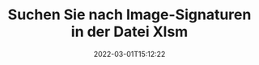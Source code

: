 ---
############################# Static ############################
layout: "auto-gen-signature"
date: 2022-03-01T15:12:22
draft: false
operation: Search
signaturetype: Image
fileformat: Xlsm
productName: .NET
lang: de
productCode: net
otherformats: pdf doc docx docm dot dotm dotx odt ott rtf xls xlsx xlsm xlsb csv ods ots xltx xltm ppt pptx pps ppsx odp otp potx potm pptm ppsm
breadcrumb: Search Image signatures at Xlsm with C#

############################# Head ############################
head_title: "Suche nach Image-Signaturen in der Datei Xlsm in C#"
head_description: "Verwenden Sie .NET für die Suche nach Image-Signaturen in Xlsm-Dateien mit ein paar Zeilen Code."

############################# Header ############################
title: "Suchen Sie nach Image-Signaturen in der Datei Xlsm"
description: "Die native API von .NET ermöglicht die Suche nach Image-Signaturen in bereits signierten Xlsm-Dateien. Führen Sie mit wenigen Codezeilen eine erweiterte E-Signatur-Suche in Ihren Xlsm-Dokumenten durch."
bg_image: "https://cms.admin.containerize.com/templates/aspose/App_Themes/V3/images/bg/header1.png"
bg_overlay: false
button:
    enable: true

############################# SubMenu ############################
submenu:
    enable: true

    left:
        img_alt: "GroupDocs.Signature for .NET"
        image: "https://cms.admin.containerize.com/templates/groupdocs/images/product-logos/90x90-noborder/groupdocsature-net.png"
        product: "GroupDocs.Signature"
        platform: ".NET"



############################# About ############################
about:
    enable: true
    title: "Über die GroupDocs.Signature for .NET-API"
    content: |
        [GroupDocs.Signature for .NET](https://products.groupdocs.com/signature/net/) bietet .NET API zur Verarbeitung von Dokumenten mit verschiedenen Signaturtypen wie Texten, Bildern, digitalen Zertifikaten, Barcodes, QR-Codes, Stempeln oder Metadaten. Benutzer können elektronische Signaturen in PDFs, MS Word-Dokumenten, MS Excel-Arbeitsmappen, MS PowerPoint-Präsentationen, Adobe Photoshop-Dateien und verschiedenen Bildformaten hinzufügen, löschen, aktualisieren, überprüfen oder suchen, mit zusätzlicher Unterstützung für die Anpassung von Signatureigenschaften nach Bedarf.
    

############################# Steps ############################
steps:
    enable: true
    title_left: "So suchen Sie nach Image-Signaturen in Xlsm"
    content_left: |
        [GroupDocs.Signature for .NET](https://products.groupdocs.com/signature/net/) erleichtert Entwicklern von .NET die Suche nach Image-Signaturen in Xlsm-Dateien aus ihren Anwendungen, indem einige einfache Schritte implementiert werden.
        
        * Erstellen Sie eine neue Instanz der Signature-Klasse und übergeben Sie den Pfad des Quelldokuments als Konstruktorparameter.
        * Instanziieren Sie das SearchOptions-Objekt gemäß Ihren Anforderungen und geben Sie Suchoptionen an.
        * Rufen Sie die Search-Methode der Signature-Klasseninstanz auf und übergeben Sie ihr SearchOptions.
        * Suchergebnisse entsprechend Ihren Anforderungen aufbereiten.

    title_right: "System Requirements"
    content_right: |
        GroupDocs.Signature for .NET werden auf allen wichtigen Plattformen und Betriebssystemen unterstützt. Bevor Sie den folgenden Code ausführen, stellen Sie bitte sicher, dass die folgenden Voraussetzungen auf Ihrem System installiert sind.

        * Betriebssysteme: Microsoft Windows, Linux, MacOS
        * Entwicklungsumgebungen: Microsoft Visual Studio, Xamarin, MonoDevelop
        * Frameworks: .NET Framework, .NET Standard, .NET Core, Mono
        * Laden Sie die neueste Version von GroupDocs.Signature for .NET von [Nuget](https://www.nuget.org/packages/groupdocs.signature) herunter
         
    code: |
        ```csharp    
                
        // Set up input Xlsm file
        string filePath = "input.xlsm";

        // Instantiate Signature for input file
        using (GroupDocs.Signature.Signature signature = new GroupDocs.Signature.Signature(filePath))
        {
                //Create search options
                ImageSearchOptions options = new ImageSearchOptions()
                {
                    // set minimum size if needed
                    MinContentSize = 100,
                    // set maximum image size if needed
                    MaxContentSize = 2000,                    
                    // return  Image images for processing
                    ReturnContent = true,
                    // set up type of returned  Image images
                    ReturnContentType = FileType.PNG                                 
                };

                // search for Image signatures in Xlsm document
                List<ImageSignature> signatures = signature.Search<ImageSignature>(options);

                // process signatures which were found                
                foreach (ImageSignature item in signatures)
                {
                    //...
                }
        }

        ```

############################# Demos ############################
demos:
    enable: true
    title: "Signieren mit Image-Signaturen Live-Demo"
    content: |
       Fügen Sie jetzt verschiedene elektronische Signaturen zu Xlsm-Dateien hinzu, indem Sie die Website [GroupDocs.Signature App](https://products.groupdocs.app/signature/family) besuchen.

        
############################# More Formats ############################
more_formats:
    enable: true
    title: "Suchen Sie mit C# nach anderen Image-Signaturen"
    content: |
        "Elektronische Signaturen suchen in verschiedenen Dokumenten. Finden Sie Signaturen in einem der gängigen Dateiformate, wie unten gezeigt."
    format: 
           
       
back_to_top:
    enable: true
---